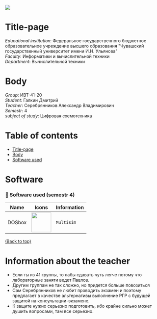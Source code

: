 ![](../main/title_page/header.png)

[//]: # (![]&#40;../main/title_page/header.png&#41;)

# Title-page
_Educational institution_: Федеральное государственного бюджетное образовательное учреждение
высшего образования "Чувашский государственный университет имени И.Н. Ульянова"  
_Faculty_: Информатики и вычислительной техники  
_Department_: Вычислительной техники

# Body
_Group_: ИВТ-41-20  
_Student_: Галкин Дмитрий  
_Teacher_: Серебрянников Александр Владимирович  
_Semestr_: 4  
_subject of study_: Цифровая схемотехника

# Table of contents
- [Title-page](#Title-page)
- [Body](#Body)
- [Software used](#Software)


# Software

### 🤖 Software used (semestr 4)

| Name    | Icons                                                  | Information                |
|---------|--------------------------------------------------------|----------------------------|
| DOSbox  | <img src="../main/title_page/multisim.png" height='64'>| `Multisim`                 |


[(Back to top)](#table-of-contents)

# Information about the teacher

- Если ты из 41 группы, то лабы сдавать чуть легче потому что лабораторные заняти ведет Павлов.
- Другим группам не так сложно, но придется больше повозиться 
- Сам Серебрянников не любит проводить экзамен и поэтому предлагает в качестве альтернативы выполнение РГР с будущей защитой на консультации-экзамене.
- К защите нужно серьезно подготовить, ибо крайне сильно может душить вопросами, там все серьезно.

